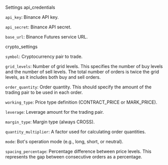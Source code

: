 Settings
api_credentials

```api_key```: Binance API key.

```api_secret```: Binance API secret.

```base_url```: Binance Futures service URL.

crypto_settings

```symbol```: Cryptocurrency pair to trade.

```grid_levels```: Number of grid levels. This specifies the number of buy levels and the number of sell levels. The total number of orders is twice the grid levels, as it includes both buy and sell orders.

```order_quantity```: Order quantity. This should specify the amount of the trading pair to be used in each order.

```working_type```: Price type definition (CONTRACT_PRICE or MARK_PRICE).

```leverage```: Leverage amount for the trading pair.

```margin_type```: Margin type (always CROSS).

```quantity_multiplier```: A factor used for calculating order quantities.

```mode```: Bot's operation mode (e.g., long, short, or neutral).

```spacing_percentage```: Percentage difference between price levels. This represents the gap between consecutive orders as a percentage.
